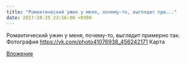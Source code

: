 ```yaml
---
title: "Романтический ужин у меня, почему-то, выглядит при..."
date: 2017-10-25 23:56:00 +0300
---
```


Романтический ужин у меня, почему-то, выглядит примерно так.
Фотография
https://vk.com/photo41076938_456242171
Карта

[Вложение](https://vk.com/photo41076938_456242171)

